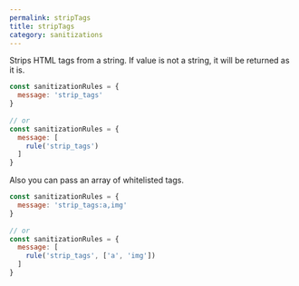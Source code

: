 ```yaml
---
permalink: stripTags
title: stripTags
category: sanitizations
---
```


Strips HTML tags from a string. If value is not a string, it will be returned
as it is.
 
```js
const sanitizationRules = {
  message: 'strip_tags'
}
 
// or
const sanitizationRules = {
  message: [
    rule('strip_tags')
  ]
}
```
 
Also you can pass an array of whitelisted tags.
 
```js
const sanitizationRules = {
  message: 'strip_tags:a,img'
}
 
// or
const sanitizationRules = {
  message: [
    rule('strip_tags', ['a', 'img'])
  ]
}
```